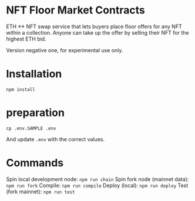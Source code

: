 # NFT Floor Market Contracts

ETH <-> NFT swap service that lets buyers place floor offers for any NFT within a collection. Anyone can take up the offer by selling their NFT for the highest ETH bid.

Version negative one, for experimental use only.

# Installation

`npm install`

# preparation

`cp .env.SAMPLE .env`

And update `.env` with the correct values.

# Commands

Spin local development node: `npm run chain`
Spin fork node (mainnet data): `npm run fork`
Compile: `npm run compile`
Deploy (local): `npm run deploy`
Test (fork mainnet): `npm run test`
